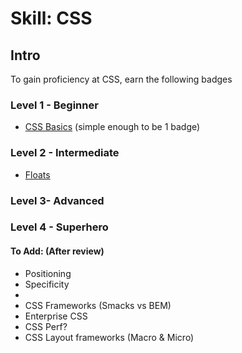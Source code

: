 # Skill: CSS

## Intro
To gain proficiency at CSS, earn the following badges


### Level 1 - Beginner
- [CSS Basics](../new_badges_uncategorized/css_basics.md) (simple enough to be 1 badge)

### Level 2 - Intermediate
- [Floats](../new_badges_uncategorized/css_floats.md)

### Level 3- Advanced


### Level 4 - Superhero



#### To Add: (After review)
- Positioning
- Specificity
-
- CSS Frameworks (Smacks vs BEM)
- Enterprise CSS
- CSS Perf?
- CSS Layout frameworks (Macro & Micro)
